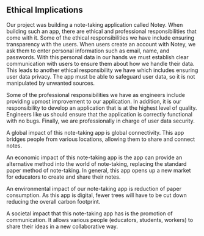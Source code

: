 ## Ethical Implications

Our project was building a note-taking application called Notey. When building such an app, there are ethical and professional responsibilities that come with it. Some of the ethical responsibilities we have include ensuring transparency with the users. When users create an account with Notey, we ask them to enter personal information such as email, name, and passwords. With this personal data in our hands we must establish clear communication with users to ensure them about how we handle their data. This leads to another ethical responsibility we have which includes ensuring user data privacy. The app must be able to safeguard user data, so it is not manipulated by unwanted sources.

Some of the professional responsibilities we have as engineers include providing upmost improvement to our application. In addition, it is our responsibility to develop an application that is at the highest level of quality. Engineers like us should ensure that the application is correctly functional with no bugs. Finally, we are professionally in charge of user data security.

A global impact of this note-taking app is global connectivity. This app bridges people from various locations, allowing them to share and connect notes.

An economic impact of this note-taking app is the app can provide an alternative method into the world of note-taking, replacing the standard paper method of note-taking. In general, this app opens up a new market for educators to create and share their notes.

An environmental impact of our note-taking app is reduction of paper consumption. As this app is digital, fewer trees will have to be cut down reducing the overall carbon footprint.

A societal impact that this note-taking app has is the promotion of communication. It allows various people (educators, students, workers) to share their ideas in a new collaborative way.